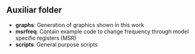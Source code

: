## Auxiliar folder
* **graphs**: Generation of graphics shown in this work
* **msrfreq**: Contain example code to change frequency through model specific registers (MSR)
* **scripts**: General purpose scripts
